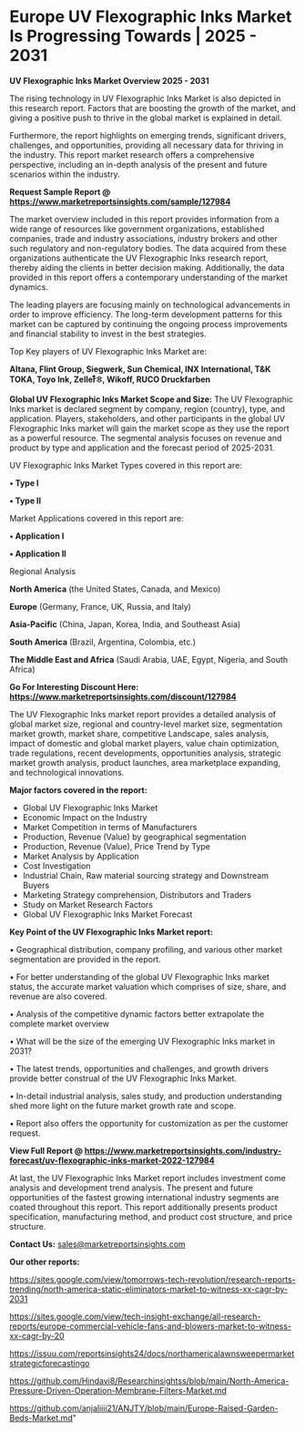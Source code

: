 # Europe UV Flexographic Inks Market Is Progressing Towards | 2025 - 2031

<Strong> UV Flexographic Inks Market Overview 2025 - 2031</strong>

The rising technology in UV Flexographic Inks Market is also depicted in this research report. Factors that are boosting the growth of the market, and giving a positive push to thrive in the global market is explained in detail.

Furthermore, the report highlights on emerging trends, significant drivers, challenges, and opportunities, providing all necessary data for thriving in the industry. This report market research offers a comprehensive perspective, including an in-depth analysis of the present and future scenarios within the industry.

<strong>Request Sample Report @ <a href=https://www.marketreportsinsights.com/sample/127984>https://www.marketreportsinsights.com/sample/127984</a></strong>

The market overview included in this report provides information from a wide range of resources like government organizations, established companies, trade and industry associations, industry brokers and other such regulatory and non-regulatory bodies. The data acquired from these organizations authenticate the UV Flexographic Inks research report, thereby aiding the clients in better decision making. Additionally, the data provided in this report offers a contemporary understanding of the market dynamics.

The leading players are focusing mainly on technological advancements in order to improve efficiency. The long-term development patterns for this market can be captured by continuing the ongoing process improvements and financial stability to invest in the best strategies.

Top Key players of UV Flexographic Inks Market are:

<strong>Altana, Flint Group, Siegwerk, Sun Chemical, INX International, T&K TOKA, Toyo Ink, Zellerᩧꖊ, Wikoff, RUCO Druckfarben</strong>

<strong><b>Global UV Flexographic Inks Market Scope and Size:</b></strong>
The UV Flexographic Inks market is declared segment by company, region (country), type, and application. Players, stakeholders, and other participants in the global UV Flexographic Inks market will gain the market scope as they use the report as a powerful resource. The segmental analysis focuses on revenue and product by type and application and the forecast period of 2025-2031.

UV Flexographic Inks Market Types covered in this report are:

<strong>• Type I

• Type II</strong>

Market Applications covered in this report are:

<strong>• Application I

• Application II</strong> 

Regional Analysis

<strong>North America</strong> (the United States, Canada, and Mexico)

<strong>Europe</strong> (Germany, France, UK, Russia, and Italy)

<strong>Asia-Pacific</strong> (China, Japan, Korea, India, and Southeast Asia)

<strong>South America</strong> (Brazil, Argentina, Colombia, etc.)

<strong>The Middle East and Africa</strong> (Saudi Arabia, UAE, Egypt, Nigeria, and South Africa)

<strong>Go For Interesting Discount Here: <a href=https://www.marketreportsinsights.com/discount/127984>https://www.marketreportsinsights.com/discount/127984</a></strong>

The UV Flexographic Inks market report provides a detailed analysis of global market size, regional and country-level market size, segmentation market growth, market share, competitive Landscape, sales analysis, impact of domestic and global market players, value chain optimization, trade regulations, recent developments, opportunities analysis, strategic market growth analysis, product launches, area marketplace expanding, and technological innovations.

<strong><b>Major factors covered in the report:</b></strong>
<ul>
  <li>Global UV Flexographic Inks Market </li>
  <li>Economic Impact on the Industry</li>
  <li>Market Competition in terms of Manufacturers</li>
  <li>Production, Revenue (Value) by geographical segmentation</li>
  <li>Production, Revenue (Value), Price Trend by Type</li>
  <li>Market Analysis by Application</li>
  <li>Cost Investigation</li>
  <li>Industrial Chain, Raw material sourcing strategy and Downstream Buyers</li>
  <li>Marketing Strategy comprehension, Distributors and Traders</li>
  <li>Study on Market Research Factors</li>
  <li>Global UV Flexographic Inks Market Forecast</li>
</ul>

<strong><b>Key Point of the UV Flexographic Inks Market report:</b></strong>

• Geographical distribution, company profiling, and various other market segmentation are provided in the report.

• For better understanding of the global UV Flexographic Inks market status, the accurate market valuation which comprises of size, share, and revenue are also covered.

• Analysis of the competitive dynamic factors better extrapolate the complete market overview

• What will be the size of the emerging UV Flexographic Inks market in 2031?

• The latest trends, opportunities and challenges, and growth drivers provide better construal of the UV Flexographic Inks Market.

• In-detail industrial analysis, sales study, and production understanding shed more light on the future market growth rate and scope.

• Report also offers the opportunity for customization as per the customer request.

<strong><b>View Full Report @ <a href=https://www.marketreportsinsights.com/industry-forecast/uv-flexographic-inks-market-2022-127984>https://www.marketreportsinsights.com/industry-forecast/uv-flexographic-inks-market-2022-127984</a></b></strong>


At last, the UV Flexographic Inks Market report includes investment come analysis and development trend analysis. The present and future opportunities of the fastest growing international industry segments are coated throughout this report. This report additionally presents product specification, manufacturing method, and product cost structure, and price structure.

<strong>Contact Us:</strong>
sales@marketreportsinsights.com

<strong>Our other reports:</strong>

<a href=https://sites.google.com/view/tomorrows-tech-revolution/research-reports-trending/north-america-static-eliminators-market-to-witness-xx-cagr-by-2031>https://sites.google.com/view/tomorrows-tech-revolution/research-reports-trending/north-america-static-eliminators-market-to-witness-xx-cagr-by-2031</a>

<a href=https://sites.google.com/view/tech-insight-exchange/all-research-reports/europe-commercial-vehicle-fans-and-blowers-market-to-witness-xx-cagr-by-20>https://sites.google.com/view/tech-insight-exchange/all-research-reports/europe-commercial-vehicle-fans-and-blowers-market-to-witness-xx-cagr-by-20</a>

<a href=https://issuu.com/reportsinsights24/docs/northamericalawnsweepermarketstrategicforecastingo>https://issuu.com/reportsinsights24/docs/northamericalawnsweepermarketstrategicforecastingo</a>

<a href=https://github.com/Hindavi8/Researchinsightss/blob/main/North-America-Pressure-Driven-Operation-Membrane-Filters-Market.md>https://github.com/Hindavi8/Researchinsightss/blob/main/North-America-Pressure-Driven-Operation-Membrane-Filters-Market.md</a>

<a href=https://github.com/anjaliiii21/ANJTY/blob/main/Europe-Raised-Garden-Beds-Market.md>https://github.com/anjaliiii21/ANJTY/blob/main/Europe-Raised-Garden-Beds-Market.md</a>"
